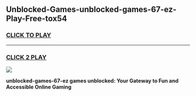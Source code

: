 
## Unblocked-Games-unblocked-games-67-ez-Play-Free-tox54
<h3>
<a href="https://premium76.site?title=unblocked-games-67-ez&ref=24M">CLICK TO PLAY</a></h3>
<hr>

<h3>
<a href="https://premium76.site?title=unblocked-games-67-ez&ref=24M">CLICK 2 PLAY</a>
  
</h3>

<a href="https://premium76.site?title=unblocked-games-67-ez&ref=24M"><img src="https://clearcache.store/games.png"></a>


**unblocked-games-67-ez games unblocked: Your Gateway to Fun and Accessible Online Gaming**
